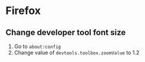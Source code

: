 # Firefox

## Change developer tool font size

1. Go to `about:config`
2. Change value of `devtools.toolbox.zoomValue` to 1.2
